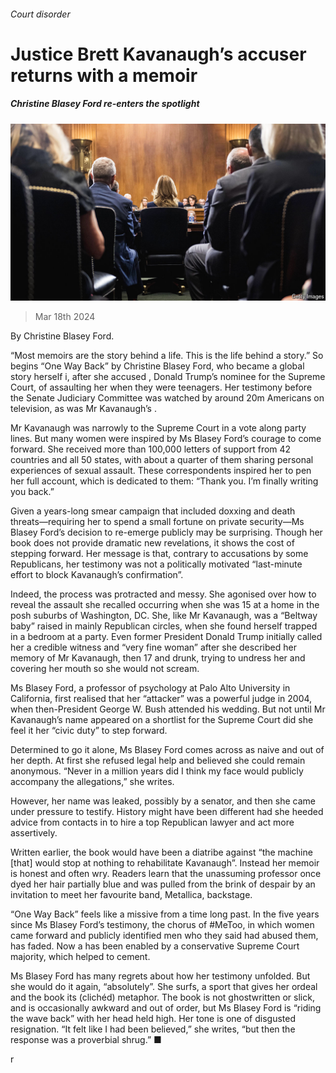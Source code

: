 ###### Court disorder

# Justice Brett Kavanaugh’s accuser returns with a memoir 

##### Christine Blasey Ford re-enters the spotlight 

![image](images/20240323_CUP003.jpg) 

> Mar 18th 2024 

By Christine Blasey Ford. 

“Most memoirs are the story behind a life. This is the life behind a story.” So begins “One Way Back” by Christine Blasey Ford, who became a global story herself i, after she accused , Donald Trump’s nominee for the Supreme Court, of assaulting her when they were teenagers. Her testimony before the Senate Judiciary Committee was watched by around 20m Americans on television, as was Mr Kavanaugh’s . 

Mr Kavanaugh was narrowly to the Supreme Court in a vote along party lines. But many women were inspired by Ms Blasey Ford’s courage to come forward. She received more than 100,000 letters of support from 42 countries and all 50 states, with about a quarter of them sharing personal experiences of sexual assault. These correspondents inspired her to pen her full account, which is dedicated to them: “Thank you. I’m finally writing you back.”

Given a years-long smear campaign that included doxxing and death threats—requiring her to spend a small fortune on private security—Ms Blasey Ford’s decision to re-emerge publicly may be surprising. Though her book does not provide dramatic new revelations, it shows the cost of stepping forward. Her message is that, contrary to accusations by some Republicans, her testimony was not a politically motivated “last-minute effort to block Kavanaugh’s confirmation”. 

Indeed, the process was protracted and messy. She agonised over how to reveal the assault she recalled occurring when she was 15 at a home in the posh suburbs of Washington, DC. She, like Mr Kavanaugh, was a “Beltway baby” raised in mainly Republican circles, when she found herself trapped in a bedroom at a party. Even former President Donald Trump initially called her a credible witness and “very fine woman” after she described her memory of Mr Kavanaugh, then 17 and drunk, trying to undress her and covering her mouth so she would not scream.

Ms Blasey Ford, a professor of psychology at Palo Alto University in California, first realised that her “attacker” was a powerful judge in 2004, when then-President George W. Bush attended his wedding. But not until Mr Kavanaugh’s name appeared on a shortlist for the Supreme Court did she feel it her “civic duty” to step forward. 

Determined to go it alone, Ms Blasey Ford comes across as naive and out of her depth. At first she refused legal help and believed she could remain anonymous. “Never in a million years did I think my face would publicly accompany the allegations,” she writes. 

However, her name was leaked, possibly by a senator, and then she came under pressure to testify. History might have been different had she heeded advice from contacts in  to hire a top Republican lawyer and act more assertively. 

Written earlier, the book would have been a diatribe against “the machine [that] would stop at nothing to rehabilitate Kavanaugh”. Instead her memoir is honest and often wry. Readers learn that the unassuming professor once dyed her hair partially blue and was pulled from the brink of despair by an invitation to meet her favourite band, Metallica, backstage.

“One Way Back” feels like a missive from a time long past. In the five years since Ms Blasey Ford’s testimony, the chorus of #MeToo, in which women came forward and publicly identified men who they said had abused them, has faded. Now a  has been enabled by a conservative Supreme Court majority, which  helped to cement.

Ms Blasey Ford has many regrets about how her testimony unfolded. But she would do it again, “absolutely”. She surfs, a sport that gives her ordeal and the book its (clichéd) metaphor. The book is not ghostwritten or slick, and is occasionally awkward and out of order, but Ms Blasey Ford is “riding the wave back” with her head held high. Her tone is one of disgusted resignation. “It felt like I had been believed,” she writes, “but then the response was a proverbial shrug.” ■

r

